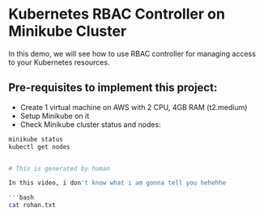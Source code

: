 # Kubernetes RBAC Controller on Minikube Cluster

In this demo, we will see how to use RBAC controller for managing access to your Kubernetes resources.

## Pre-requisites to implement this project:

- Create 1 virtual machine on AWS with 2 CPU, 4GB RAM (t2.medium)
- Setup Minikube on it
- Check Minikube cluster status and nodes:

```bash
minikube status
kubectl get nodes


# This is generated by human

In this video, i don't know what i am gonna tell you hehehhe

'''bash
cat rohan.txt
